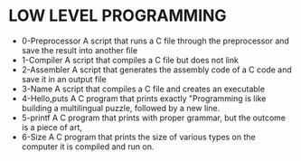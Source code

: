 # LOW LEVEL PROGRAMMING
* 0-Preprocessor A script that runs a C file through the preprocessor and save the result into another file
* 1-Compiler A script that compiles a C file but does not link
* 2-Assembler A script that generates the assembly code of a C code and save it in an output file
* 3-Name A script that compiles a C file and creates an executable
* 4-Hello,puts A C program that prints exactly "Programming is like building a multilingual puzzle, followed by a new line.
* 5-printf A C program that prints with proper grammar, but the outcome is a piece of art,
* 6-Size A C program that prints the size of various types on the computer it is compiled and run on.
